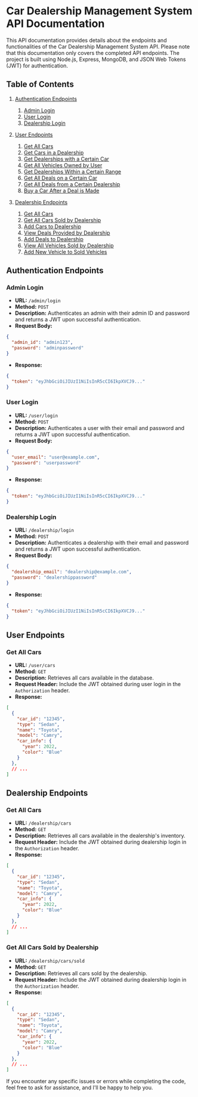 # Car Dealership Management System API Documentation

This API documentation provides details about the endpoints and functionalities of the Car Dealership Management System API. Please note that this documentation only covers the completed API endpoints. The project is built using Node.js, Express, MongoDB, and JSON Web Tokens (JWT) for authentication.

## Table of Contents

1. [Authentication Endpoints](#authentication-endpoints)
   1. [Admin Login](#admin-login)
   2. [User Login](#user-login)
   3. [Dealership Login](#dealership-login)

2. [User Endpoints](#user-endpoints)
   1. [Get All Cars](#get-all-cars)
   2. [Get Cars in a Dealership](#get-cars-in-a-dealership)
   3. [Get Dealerships with a Certain Car](#get-dealerships-with-a-certain-car)
   4. [Get All Vehicles Owned by User](#get-all-vehicles-owned-by-user)
   5. [Get Dealerships Within a Certain Range](#get-dealerships-within-a-certain-range)
   6. [Get All Deals on a Certain Car](#get-all-deals-on-a-certain-car)
   7. [Get All Deals from a Certain Dealership](#get-all-deals-from-a-certain-dealership)
   8. [Buy a Car After a Deal is Made](#buy-a-car-after-a-deal-is-made)

3. [Dealership Endpoints](#dealership-endpoints)
   1. [Get All Cars](#get-all-cars-1)
   2. [Get All Cars Sold by Dealership](#get-all-cars-sold-by-dealership)
   3. [Add Cars to Dealership](#add-cars-to-dealership)
   4. [View Deals Provided by Dealership](#view-deals-provided-by-dealership)
   5. [Add Deals to Dealership](#add-deals-to-dealership)
   6. [View All Vehicles Sold by Dealership](#view-all-vehicles-sold-by-dealership)
   7. [Add New Vehicle to Sold Vehicles](#add-new-vehicle-to-sold-vehicles)

## Authentication Endpoints

### Admin Login

- **URL:** `/admin/login`
- **Method:** `POST`
- **Description:** Authenticates an admin with their admin ID and password and returns a JWT upon successful authentication.
- **Request Body:**

```json
{
  "admin_id": "admin123",
  "password": "adminpassword"
}
```

- **Response:**

```json
{
  "token": "eyJhbGciOiJIUzI1NiIsInR5cCI6IkpXVCJ9..."
}
```

### User Login

- **URL:** `/user/login`
- **Method:** `POST`
- **Description:** Authenticates a user with their email and password and returns a JWT upon successful authentication.
- **Request Body:**

```json
{
  "user_email": "user@example.com",
  "password": "userpassword"
}
```

- **Response:**

```json
{
  "token": "eyJhbGciOiJIUzI1NiIsInR5cCI6IkpXVCJ9..."
}
```

### Dealership Login

- **URL:** `/dealership/login`
- **Method:** `POST`
- **Description:** Authenticates a dealership with their email and password and returns a JWT upon successful authentication.
- **Request Body:**

```json
{
  "dealership_email": "dealership@example.com",
  "password": "dealershippassword"
}
```

- **Response:**

```json
{
  "token": "eyJhbGciOiJIUzI1NiIsInR5cCI6IkpXVCJ9..."
}
```

## User Endpoints

### Get All Cars

- **URL:** `/user/cars`
- **Method:** `GET`
- **Description:** Retrieves all cars available in the database.
- **Request Header:** Include the JWT obtained during user login in the `Authorization` header.
- **Response:**

```json
[
  {
    "car_id": "12345",
    "type": "Sedan",
    "name": "Toyota",
    "model": "Camry",
    "car_info": {
      "year": 2022,
      "color": "Blue"
    }
  },
  // ...
]
```



## Dealership Endpoints

### Get All Cars

- **URL:** `/dealership/cars`
- **Method:** `GET`
- **Description:** Retrieves all cars available in the dealership's inventory.
- **Request Header:** Include the JWT obtained during dealership login in the `Authorization` header.
- **Response:**

```json
[
  {
    "car_id": "12345",
    "type": "Sedan",
    "name": "Toyota",
    "model": "Camry",
    "car_info": {
      "year": 2022,
      "color": "Blue"
    }
  },
  // ...
]
```

### Get All Cars Sold by Dealership

- **URL:** `/dealership/cars/sold`
- **Method:** `GET`
- **Description:** Retrieves all cars sold by the dealership.
- **Request Header:** Include the JWT obtained during dealership login in the `Authorization` header.
- **Response:**

```json
[
  {
    "car_id": "12345",
    "type": "Sedan",
    "name": "Toyota",
    "model": "Camry",
    "car_info": {
      "year": 2022,
      "color": "Blue"
    }
  },
  // ...
]
```
If you encounter any specific issues or errors while completing the code, feel free to ask for assistance, and I'll be happy to help you.
